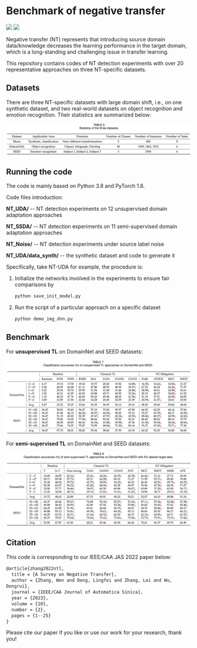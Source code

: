 # Benchmark of negative transfer

[![](https://img.shields.io/badge/license-MIT-brightgreen.svg?style=flat-square)](LICENSE)
[![](https://img.shields.io/github/last-commit/chamwen/NT-Benchmark)](https://github.com/chamwen/NT-Benchmark/commits/main)

Negative transfer (NT) represents that introducing source domain data/knowledge decreases the learning performance in the target domain, which is a long-standing and challenging issue in transfer learning. 

This repository contains codes of NT detection experiments with over 20 representative approaches on three NT-specific datasets.



## Datasets

There are three NT-specific datasets with large domain shift, i.e., on one synthetic dataset, and two real-world datasets on object recognition and emotion recognition. Their statistics are summarized below:

<div align="center">
    <img src="presentation/dataset.png", width="750">
</div>


## Running the code

The code is mainly based on Python 3.8 and PyTorch 1.8. 

Code files introduction:

**NT_UDA/** -- NT detection experiments on 12 unsupervised domain adaptation approaches

**NT_SSDA/** -- NT detection experiments on 11 semi-supervised domain adaptation approaches

**NT_Noise/** -- NT detection experiments under source label noise

**NT_UDA/data_synth/** -- the synthetic dataset and code to generate it



Specifically, take NT-UDA for example, the procedure is:

1. Initialize the networks involved in the experiments to ensure fair comparisons by

   ```python
   python save_init_model.py
   ```

2. Run the script of a particular approach on a specific dataset

   ```python
   python demo_img_dnn.py
   ```

   

## Benchmark

For **unsupervised TL** on DomainNet and SEED datasets:

<div align="center">
    <img src="presentation/nt-uda.png", width="800">
</div>



For **semi-supervised TL** on DomainNet and SEED datasets:

<div align="center">
    <img src="presentation/nt-ssda.png", width="800">
</div>



## Citation

This code is corresponding to our IEEE/CAA JAS 2022 paper below:

```
@article{zhang2022ntl,
  title = {A Survey on Negative Transfer},
  author = {Zhang, Wen and Deng, Lingfei and Zhang, Lei and Wu, Dongrui},
  journal = {IEEE/CAA Journal of Automatica Sinica},
  year = {2023},
  volume = {10},
  number = {2},
  pages = {1--25}	
}
```

Please cite our paper if you like or use our work for your research, thank you!
